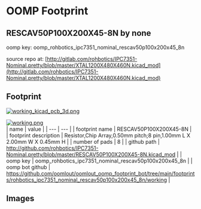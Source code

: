 # OOMP Footprint  
## RESCAV50P100X200X45-8N  by none  
  
oomp key: oomp_rohbotics_ipc7351_nominal_rescav50p100x200x45_8n  
  
source repo at: [http://gitlab.com/rohbotics/IPC7351-Nominal.pretty/blob/master/XTAL1200X480X460N.kicad_mod](http://gitlab.com/rohbotics/IPC7351-Nominal.pretty/blob/master/XTAL1200X480X460N.kicad_mod)  
## Footprint  
  
[![working_kicad_pcb_3d.png](working_kicad_pcb_3d_600.png)](working_kicad_pcb_3d.png)  
  
[![working.png](working_600.png)](working.png)  
| name | value | 
| --- | --- | 
| footprint name | RESCAV50P100X200X45-8N | 
| footprint description | Resistor,Chip Array,0.50mm pitch;8 pin,1.00mm L X 2.00mm W X 0.45mm H | 
| number of pads | 8 | 
| github path | http://github.com/rohbotics/IPC7351-Nominal.pretty/blob/master/RESCAV50P100X200X45-8N.kicad_mod | 
| oomp key | oomp_rohbotics_ipc7351_nominal_rescav50p100x200x45_8n | 
| oomp bot github | https://github.com/oomlout/oomlout_oomp_footprint_bot/tree/main/footprints/rohbotics_ipc7351_nominal_rescav50p100x200x45_8n/working | 
## Images  
